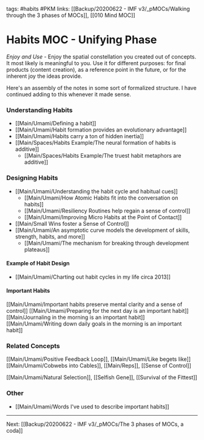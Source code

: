 tags: #habits #PKM
links: [[Backup/20200622 - IMF v3/_pMOCs/Walking through the 3 phases of MOCs]], [[010 Mind MOC]]

# Habits MOC - Unifying Phase
*Enjoy and Use* - Enjoy the spatial constellation you created out of concepts. It most likely is meaningful to you. Use it for different purposes: for final products (content creation), as a reference point in the future, or for the inherent joy the ideas provide.
 
 Here's an assembly of the notes in some sort of formalized structure. I have continued adding to this whenever it made sense.

### Understanding Habits
- [[Main/Umami/Defining a habit]]
- [[Main/Umami/Habit formation provides an evolutionary advantage]]
- [[Main/Umami/Habits carry a ton of hidden inertia]]
- [[Main/Spaces/Habits Example/The neural formation of habits is additive]]
	- [[Main/Spaces/Habits Example/The truest habit metaphors are additive]]

### Designing Habits
- [[Main/Umami/Understanding the habit cycle and habitual cues]]
	- [[Main/Umami/How Atomic Habits fit into the conversation on habits]]
	- [[Main/Umami/Resiliency Routines help regain a sense of control]]
	- [[Main/Umami/Improving Micro Habits at the Point of Contact]]
- [[Main/Small Wins foster a Sense of Control]]
- [[Main/Umami/An asymptotic curve models the development of skills, strength, habits, and more]]
	- [[Main/Umami/The mechanism for breaking through development plateaus]]

#### Example of Habit Design
- [[Main/Umami/Charting out habit cycles in my life circa 2013]]

#### Important Habits
[[Main/Umami/Important habits preserve mental clarity and a sense of control]]
[[Main/Umami/Preparing for the next day is an important habit]]
[[Main/Journaling in the morning is an important habit]]
[[Main/Umami/Writing down daily goals in the morning is an important habit]]


### Related Concepts
[[Main/Umami/Positive Feedback Loop]], [[Main/Umami/Like begets like]]
[[Main/Umami/Cobwebs into Cables]], [[Main/Reps]], [[Sense of Control]]

[[Main/Umami/Natural Selection]], [[Selfish Gene]], [[Survival of the Fittest]]

### Other
 - [[Main/Umami/Words I've used to describe important habits]]

---
Next: [[Backup/20200622 - IMF v3/_pMOCs/The 3 phases of MOCs, a coda]]

